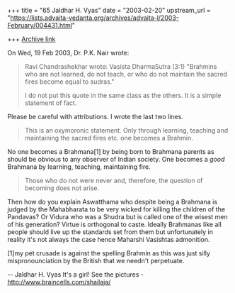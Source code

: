 +++
title = "65 Jaldhar H. Vyas"
date = "2003-02-20"
upstream_url = "https://lists.advaita-vedanta.org/archives/advaita-l/2003-February/004431.html"

+++
[Archive link](https://lists.advaita-vedanta.org/archives/advaita-l/2003-February/004431.html)

On Wed, 19 Feb 2003, Dr. P.K. Nair wrote:

> Ravi Chandrashekhar wrote:
> Vasista DharmaSutra (3:1)
> "Brahmins who are not learned, do not teach, or who do not maintain the
> sacred fires become equal to sudras."
>
> I do not put this quote in the same class as the others.  It is a simple
> statement of fact.
>

Please be careful with attributions.  I wrote the last two lines.

> This is an oxymoronic statement. Only through learning, teaching and
> maintaining the sacred fires etc. one becomes a Brahmin.

No one becomes a Brahmana[1] by being born to Brahmana parents as should
be obvious to any observer of Indian society.  One becomes a _good_
Brahmana by learning, teaching, maintaining fire.

> Those who do not
> were never and, therefore, the question of becoming does not arise.
>

Then how do you explain Aswatthama who despite being a Brahmana is judged
by the Mahabharata to be very wicked for killing the children of the
Pandavas?  Or Vidura who was a Shudra but is called one of the wisest men
of his generation?  Virtue is orthogonal to caste. Ideally Brahmanas like
all people should live up the standards set from them but unfortunately in
reality it's not always the case hence Maharshi Vasishtas admonition.


[1]my pet crusade is against the spelling Brahmin as this was just silly
mispronounciation by the British that we needn't perpetuate.

--
Jaldhar H. Vyas <jaldhar at braincells.com>
It's a girl! See the pictures - http://www.braincells.com/shailaja/

